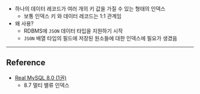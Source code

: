 - 하나의 데이터 레코드가 여러 개의 키 값을 가질 수 있는 형태의 인덱스
	- 보통 인덱스 키 와 데이터 레코드는 1:1 관계임
- 왜 사용?
	- RDBMS에 `JSON` 데이터 타입을 지원하기 시작
	- `JSON` 배열 타입의 필드에 저장된 원소들에 대한 인덱스에 필요가 생겼음

---
## Reference
 -  [Real MySQL 8.0 (1권)](https://product.kyobobook.co.kr/detail/S000001766482)
	- 8.7 멀티 밸류 인덱스